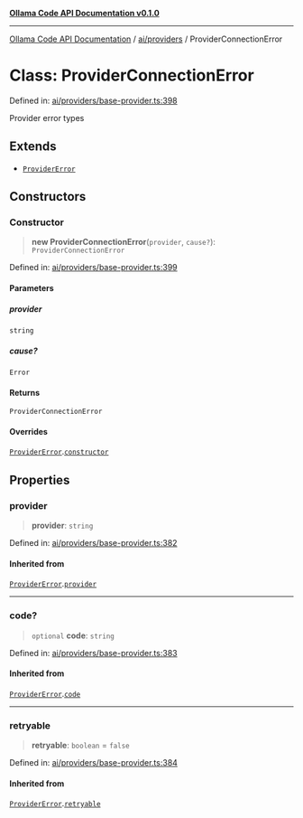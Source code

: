 [**Ollama Code API Documentation v0.1.0**](../../../README.md)

***

[Ollama Code API Documentation](../../../modules.md) / [ai/providers](../README.md) / ProviderConnectionError

# Class: ProviderConnectionError

Defined in: [ai/providers/base-provider.ts:398](https://github.com/erichchampion/ollama-code/blob/7bf02bdc8ebf923c87dd1be8a3c8c4011170f2d0/ollama-code/src/ai/providers/base-provider.ts#L398)

Provider error types

## Extends

- [`ProviderError`](ProviderError.md)

## Constructors

### Constructor

> **new ProviderConnectionError**(`provider`, `cause?`): `ProviderConnectionError`

Defined in: [ai/providers/base-provider.ts:399](https://github.com/erichchampion/ollama-code/blob/7bf02bdc8ebf923c87dd1be8a3c8c4011170f2d0/ollama-code/src/ai/providers/base-provider.ts#L399)

#### Parameters

##### provider

`string`

##### cause?

`Error`

#### Returns

`ProviderConnectionError`

#### Overrides

[`ProviderError`](ProviderError.md).[`constructor`](ProviderError.md#constructor)

## Properties

### provider

> **provider**: `string`

Defined in: [ai/providers/base-provider.ts:382](https://github.com/erichchampion/ollama-code/blob/7bf02bdc8ebf923c87dd1be8a3c8c4011170f2d0/ollama-code/src/ai/providers/base-provider.ts#L382)

#### Inherited from

[`ProviderError`](ProviderError.md).[`provider`](ProviderError.md#provider)

***

### code?

> `optional` **code**: `string`

Defined in: [ai/providers/base-provider.ts:383](https://github.com/erichchampion/ollama-code/blob/7bf02bdc8ebf923c87dd1be8a3c8c4011170f2d0/ollama-code/src/ai/providers/base-provider.ts#L383)

#### Inherited from

[`ProviderError`](ProviderError.md).[`code`](ProviderError.md#code)

***

### retryable

> **retryable**: `boolean` = `false`

Defined in: [ai/providers/base-provider.ts:384](https://github.com/erichchampion/ollama-code/blob/7bf02bdc8ebf923c87dd1be8a3c8c4011170f2d0/ollama-code/src/ai/providers/base-provider.ts#L384)

#### Inherited from

[`ProviderError`](ProviderError.md).[`retryable`](ProviderError.md#retryable)
